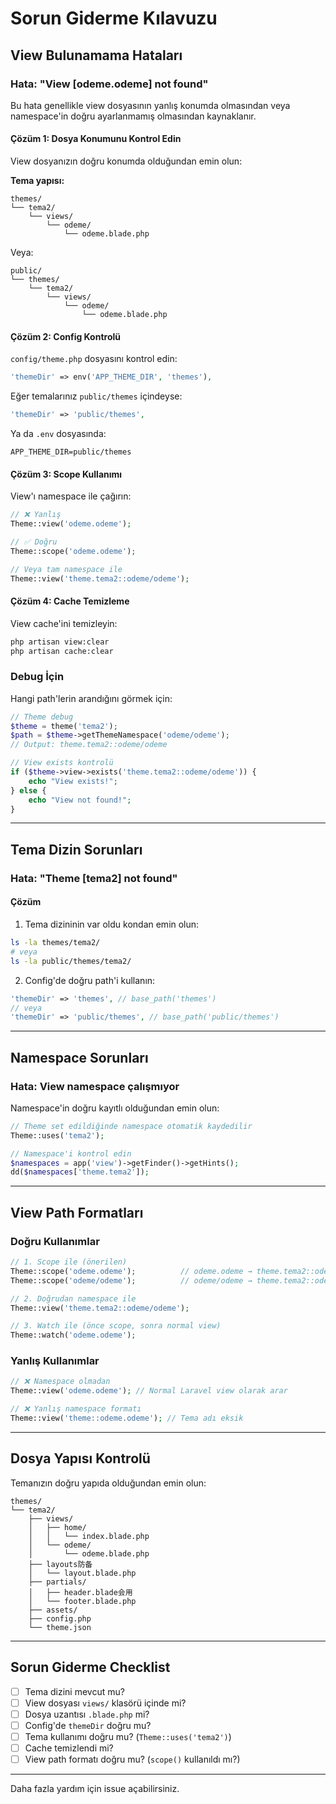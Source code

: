 # Sorun Giderme Kılavuzu

## View Bulunamama Hataları

### Hata: "View [odeme.odeme] not found"

Bu hata genellikle view dosyasının yanlış konumda olmasından veya namespace'in doğru ayarlanmamış olmasından kaynaklanır.

#### Çözüm 1: Dosya Konumunu Kontrol Edin

View dosyanızın doğru konumda olduğundan emin olun:

**Tema yapısı:**
```
themes/
└── tema2/
    └── views/
        └── odeme/
            └── odeme.blade.php
```

Veya:

```
public/
└── themes/
    └── tema2/
        └── views/
            └── odeme/
                └── odeme.blade.php
```

#### Çözüm 2: Config Kontrolü

`config/theme.php` dosyasını kontrol edin:

```php
'themeDir' => env('APP_THEME_DIR', 'themes'),
```

Eğer temalarınız `public/themes` içindeyse:

```php
'themeDir' => 'public/themes',
```

Ya da `.env` dosyasında:

```env
APP_THEME_DIR=public/themes
```

#### Çözüm 3: Scope Kullanımı

View'ı namespace ile çağırın:

```php
// ❌ Yanlış
Theme::view('odeme.odeme');

// ✅ Doğru
Theme::scope('odeme.odeme');

// Veya tam namespace ile
Theme::view('theme.tema2::odeme/odeme');
```

#### Çözüm 4: Cache Temizleme

View cache'ini temizleyin:

```bash
php artisan view:clear
php artisan cache:clear
```

### Debug İçin

Hangi path'lerin arandığını görmek için:

```php
// Theme debug
$theme = theme('tema2');
$path = $theme->getThemeNamespace('odeme/odeme');
// Output: theme.tema2::odeme/odeme

// View exists kontrolü
if ($theme->view->exists('theme.tema2::odeme/odeme')) {
    echo "View exists!";
} else {
    echo "View not found!";
}
```

---

## Tema Dizin Sorunları

### Hata: "Theme [tema2] not found"

#### Çözüm

1. Tema dizininin var oldu kondan emin olun:
```bash
ls -la themes/tema2/
# veya
ls -la public/themes/tema2/
```

2. Config'de doğru path'i kullanın:
```php
'themeDir' => 'themes', // base_path('themes')
// veya
'themeDir' => 'public/themes', // base_path('public/themes')
```

---

## Namespace Sorunları

### Hata: View namespace çalışmıyor

Namespace'in doğru kayıtlı olduğundan emin olun:

```php
// Theme set edildiğinde namespace otomatik kaydedilir
Theme::uses('tema2');

// Namespace'i kontrol edin
$namespaces = app('view')->getFinder()->getHints();
dd($namespaces['theme.tema2']);
```

---

## View Path Formatları

### Doğru Kullanımlar

```php
// 1. Scope ile (önerilen)
Theme::scope('odeme.odeme');          // odeme.odeme → theme.tema2::odeme/odeme
Theme::scope('odeme/odeme');          // odeme/odeme → theme.tema2::odeme/odeme

// 2. Doğrudan namespace ile
Theme::view('theme.tema2::odeme/odeme');

// 3. Watch ile (önce scope, sonra normal view)
Theme::watch('odeme.odeme');
```

### Yanlış Kullanımlar

```php
// ❌ Namespace olmadan
Theme::view('odeme.odeme'); // Normal Laravel view olarak arar

// ❌ Yanlış namespace formatı
Theme::view('theme::odeme.odeme'); // Tema adı eksik
```

---

## Dosya Yapısı Kontrolü

Temanızın doğru yapıda olduğundan emin olun:

```
themes/
└── tema2/
    ├── views/
    │   ├── home/
    │   │   └── index.blade.php
    │   └── odeme/
    │       └── odeme.blade.php
    ├── layouts防备
    │   └── layout.blade.php
    ├── partials/
    │   ├── header.blade会用
    │   └── footer.blade.php
    ├── assets/
    ├── config.php
    └── theme.json
```

---

## Sorun Giderme Checklist

- [ ] Tema dizini mevcut mu?
- [ ] View dosyası `views/` klasörü içinde mi?
- [ ] Dosya uzantısı `.blade.php` mi?
- [ ] Config'de `themeDir` doğru mu?
- [ ] Tema kullanımı doğru mu? (`Theme::uses('tema2')`)
- [ ] Cache temizlendi mi?
- [ ] View path formatı doğru mu? (`scope()` kullanıldı mı?)

---

Daha fazla yardım için issue açabilirsiniz.

